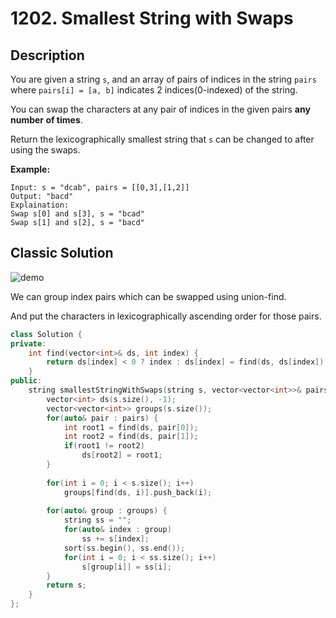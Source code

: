# 1202. Smallest String with Swaps

## Description

You are given a string `s`, and an array of pairs of indices in the string `pairs` where `pairs[i] = [a, b]` indicates 2 indices(0-indexed) of the string.

You can swap the characters at any pair of indices in the given pairs **any number of times**.

Return the lexicographically smallest string that `s` can be changed to after using the swaps.

**Example:**
```
Input: s = "dcab", pairs = [[0,3],[1,2]]
Output: "bacd"
Explaination: 
Swap s[0] and s[3], s = "bcad"
Swap s[1] and s[2], s = "bacd"
```

## Classic Solution

![demo](https://assets.leetcode.com/users/votrubac/image_1569195129.png)

We can group index pairs which can be swapped using union-find.

And put the characters in lexicographically ascending order for those pairs.

```C++
class Solution {
private:
    int find(vector<int>& ds, int index) {
        return ds[index] < 0 ? index : ds[index] = find(ds, ds[index]);
    }
public:
    string smallestStringWithSwaps(string s, vector<vector<int>>& pairs) {
        vector<int> ds(s.size(), -1);
        vector<vector<int>> groups(s.size());
        for(auto& pair : pairs) {
            int root1 = find(ds, pair[0]);
            int root2 = find(ds, pair[1]);
            if(root1 != root2)
                ds[root2] = root1;
        }
        
        for(int i = 0; i < s.size(); i++)
            groups[find(ds, i)].push_back(i);
        
        for(auto& group : groups) {
            string ss = "";
            for(auto& index : group)
                ss += s[index];
            sort(ss.begin(), ss.end());
            for(int i = 0; i < ss.size(); i++)
                s[group[i]] = ss[i];
        }
        return s;
    }
};
```